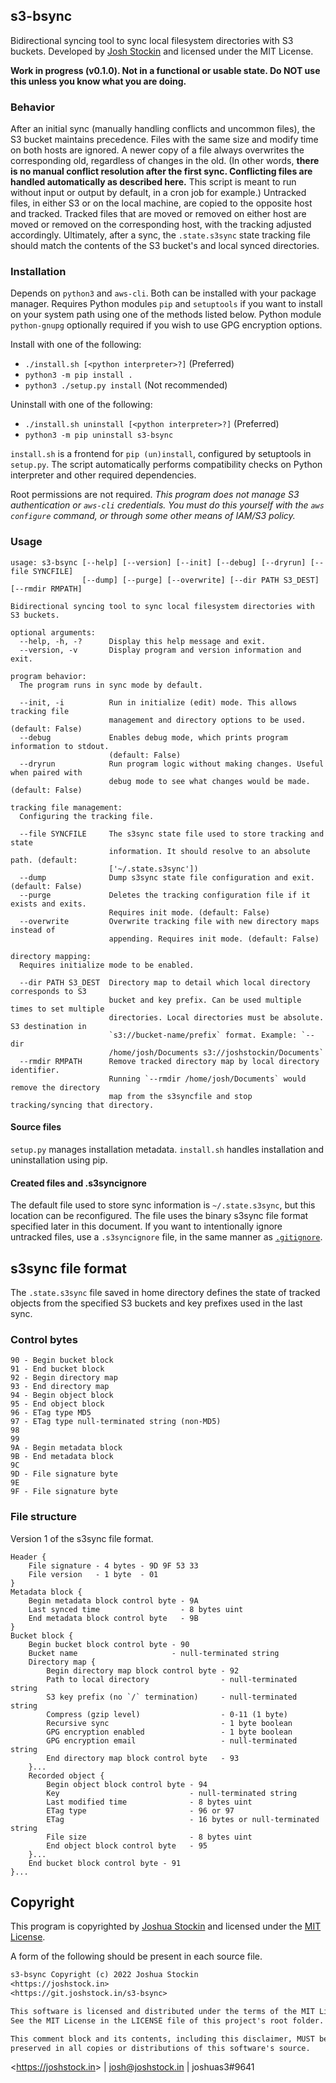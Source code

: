 ## s3-bsync

Bidirectional syncing tool to sync local filesystem directories with S3
buckets.  Developed by [Josh Stockin](https://joshstock.in) and licensed under
the MIT License.

**Work in progress (v0.1.0).  Not in a functional or usable state.  Do NOT use
this unless you know what you are doing.**

### Behavior

After an initial sync (manually handling conflicts and uncommon files), the S3
bucket maintains precedence.  Files with the same size and modify time on both
hosts are ignored.  A newer copy of a file always overwrites the corresponding
old, regardless of changes in the old.  (In other words, **there is no manual
conflict resolution after the first sync.  Conflicting files are handled
automatically as described here.**  This script is meant to run without input
or output by default, in a cron job for example.)  Untracked files, in either
S3 or on the local machine, are copied to the opposite host and tracked.
Tracked files that are moved or removed on either host are moved or removed on
the corresponding host, with the tracking adjusted accordingly.  Ultimately,
after a sync, the `.state.s3sync` state tracking file should match the contents
of the S3 bucket's and local synced directories.

### Installation

Depends on `python3` and `aws-cli`.  Both can be installed with your package
manager.  Requires Python modules `pip` and `setuptools` if you want to install
on your system path using one of the methods listed below. Python module
`python-gnupg` optionally required if you wish to use GPG encryption options.

Install with one of the following:

* `./install.sh [<python interpreter>?]` (Preferred)
* `python3 -m pip install .`
* `python3 ./setup.py install` (Not recommended)

Uninstall with one of the following:

* `./install.sh uninstall [<python interpreter>?]` (Preferred)
* `python3 -m pip uninstall s3-bsync`

`install.sh` is a frontend for `pip (un)install`, configured by setuptools in
`setup.py`. The script automatically performs compatibility checks on Python
interpreter and other required dependencies.

Root permissions are not required.  *This program does not manage S3
authentication or `aws-cli` credentials. You must do this yourself with the
`aws configure` command, or through some other means of IAM/S3 policy.*

### Usage

```
usage: s3-bsync [--help] [--version] [--init] [--debug] [--dryrun] [--file SYNCFILE]
                [--dump] [--purge] [--overwrite] [--dir PATH S3_DEST] [--rmdir RMPATH]

Bidirectional syncing tool to sync local filesystem directories with S3 buckets.

optional arguments:
  --help, -h, -?      Display this help message and exit.
  --version, -v       Display program and version information and exit.

program behavior:
  The program runs in sync mode by default.

  --init, -i          Run in initialize (edit) mode. This allows tracking file
                      management and directory options to be used. (default: False)
  --debug             Enables debug mode, which prints program information to stdout.
                      (default: False)
  --dryrun            Run program logic without making changes. Useful when paired with
                      debug mode to see what changes would be made. (default: False)

tracking file management:
  Configuring the tracking file.

  --file SYNCFILE     The s3sync state file used to store tracking and state
                      information. It should resolve to an absolute path. (default:
                      ['~/.state.s3sync'])
  --dump              Dump s3sync state file configuration and exit. (default: False)
  --purge             Deletes the tracking configuration file if it exists and exits.
                      Requires init mode. (default: False)
  --overwrite         Overwrite tracking file with new directory maps instead of
                      appending. Requires init mode. (default: False)

directory mapping:
  Requires initialize mode to be enabled.

  --dir PATH S3_DEST  Directory map to detail which local directory corresponds to S3
                      bucket and key prefix. Can be used multiple times to set multiple
                      directories. Local directories must be absolute. S3 destination in
                      `s3://bucket-name/prefix` format. Example: `--dir
                      /home/josh/Documents s3://joshstockin/Documents`
  --rmdir RMPATH      Remove tracked directory map by local directory identifier.
                      Running `--rmdir /home/josh/Documents` would remove the directory
                      map from the s3syncfile and stop tracking/syncing that directory.
```

#### Source files

`setup.py` manages installation metadata.
`install.sh` handles installation and uninstallation using pip.

#### Created files and .s3syncignore

The default file used to store sync information is `~/.state.s3sync`, but this
location can be reconfigured.  The file uses the binary s3sync file format
specified later in this document.  If you want to intentionally ignore
untracked files, use a `.s3syncignore` file, in the same manner as
[`.gitignore`](https://git-scm.com/docs/gitignore).

## s3sync file format

The `.state.s3sync` file saved in home directory defines the state of tracked
objects from the specified S3 buckets and key prefixes used in the last sync.

### Control bytes

    90 - Begin bucket block
    91 - End bucket block
    92 - Begin directory map
    93 - End directory map
    94 - Begin object block
    95 - End object block
    96 - ETag type MD5
    97 - ETag type null-terminated string (non-MD5)
    98
    99
    9A - Begin metadata block
    9B - End metadata block
    9C
    9D - File signature byte
    9E
    9F - File signature byte

### File structure

Version 1 of the s3sync file format.

```
Header {
    File signature - 4 bytes - 9D 9F 53 33
    File version   - 1 byte  - 01
}
Metadata block {
    Begin metadata block control byte - 9A
    Last synced time                  - 8 bytes uint
    End metadata block control byte   - 9B
}
Bucket block {
    Begin bucket block control byte - 90
    Bucket name                     - null-terminated string
    Directory map {
        Begin directory map block control byte - 92
        Path to local directory                - null-terminated string
        S3 key prefix (no `/` termination)     - null-terminated string
        Compress (gzip level)                  - 0-11 (1 byte)
        Recursive sync                         - 1 byte boolean
        GPG encryption enabled                 - 1 byte boolean
        GPG encryption email                   - null-terminated string
        End directory map block control byte   - 93
    }...
    Recorded object {
        Begin object block control byte - 94
        Key                             - null-terminated string
        Last modified time              - 8 bytes uint
        ETag type                       - 96 or 97
        ETag                            - 16 bytes or null-terminated string
        File size                       - 8 bytes uint
        End object block control byte   - 95
    }...
    End bucket block control byte - 91
}...
```

## Copyright

This program is copyrighted by [Joshua Stockin](https://joshstock.in/) and
licensed under the [MIT License](LICENSE).

A form of the following should be present in each source file.

```txt
s3-bsync Copyright (c) 2022 Joshua Stockin
<https://joshstock.in>
<https://git.joshstock.in/s3-bsync>

This software is licensed and distributed under the terms of the MIT License.
See the MIT License in the LICENSE file of this project's root folder.

This comment block and its contents, including this disclaimer, MUST be
preserved in all copies or distributions of this software's source.
```

&lt;<https://joshstock.in>&gt; | [josh@joshstock.in](mailto:josh@joshstock.in) | joshuas3#9641
